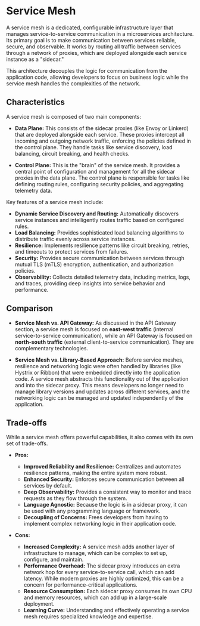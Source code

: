 # Service Mesh



A service mesh is a dedicated, configurable infrastructure layer that manages service-to-service communication in a microservices architecture. Its primary goal is to make communication between services reliable, secure, and observable. It works by routing all traffic between services through a network of proxies, which are deployed alongside each service instance as a "sidecar."

This architecture decouples the logic for communication from the application code, allowing developers to focus on business logic while the service mesh handles the complexities of the network.

## Characteristics

A service mesh is composed of two main components:

*   **Data Plane:** This consists of the sidecar proxies (like Envoy or Linkerd) that are deployed alongside each service. These proxies intercept all incoming and outgoing network traffic, enforcing the policies defined in the control plane. They handle tasks like service discovery, load balancing, circuit breaking, and health checks.

*   **Control Plane:** This is the "brain" of the service mesh. It provides a central point of configuration and management for all the sidecar proxies in the data plane. The control plane is responsible for tasks like defining routing rules, configuring security policies, and aggregating telemetry data.

Key features of a service mesh include:

*   **Dynamic Service Discovery and Routing:** Automatically discovers service instances and intelligently routes traffic based on configured rules.
*   **Load Balancing:** Provides sophisticated load balancing algorithms to distribute traffic evenly across service instances.
*   **Resilience:** Implements resilience patterns like circuit breaking, retries, and timeouts to protect services from failures.
*   **Security:** Provides secure communication between services through mutual TLS (mTLS) encryption, authentication, and authorization policies.
*   **Observability:** Collects detailed telemetry data, including metrics, logs, and traces, providing deep insights into service behavior and performance.

## Comparison

*   **Service Mesh vs. API Gateway:** As discussed in the API Gateway section, a service mesh is focused on **east-west traffic** (internal service-to-service communication), while an API Gateway is focused on **north-south traffic** (external client-to-service communication). They are complementary technologies.

*   **Service Mesh vs. Library-Based Approach:** Before service meshes, resilience and networking logic were often handled by libraries (like Hystrix or Ribbon) that were embedded directly into the application code. A service mesh abstracts this functionality out of the application and into the sidecar proxy. This means developers no longer need to manage library versions and updates across different services, and the networking logic can be managed and updated independently of the application.

## Trade-offs

While a service mesh offers powerful capabilities, it also comes with its own set of trade-offs.

*   **Pros:**
    *   **Improved Reliability and Resilience:** Centralizes and automates resilience patterns, making the entire system more robust.
    *   **Enhanced Security:** Enforces secure communication between all services by default.
    *   **Deep Observability:** Provides a consistent way to monitor and trace requests as they flow through the system.
    *   **Language Agnostic:** Because the logic is in a sidecar proxy, it can be used with any programming language or framework.
    *   **Decoupling of Concerns:** Frees developers from having to implement complex networking logic in their application code.

*   **Cons:**
    *   **Increased Complexity:** A service mesh adds another layer of infrastructure to manage, which can be complex to set up, configure, and maintain.
    *   **Performance Overhead:** The sidecar proxy introduces an extra network hop for every service-to-service call, which can add latency. While modern proxies are highly optimized, this can be a concern for performance-critical applications.
    *   **Resource Consumption:** Each sidecar proxy consumes its own CPU and memory resources, which can add up in a large-scale deployment.
    *   **Learning Curve:** Understanding and effectively operating a service mesh requires specialized knowledge and expertise.
